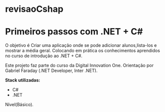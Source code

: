 # revisaoCshap
# Primeiros passos com .NET + C# 
O objetivo é Criar uma aplicação onde se pode adicionar alunos,lista-los e mostrar a média geral.
Colocando em prática os conhecimentos aprendidos no curso de introdução ao .NET + C#.

Este projeto faz parte do curso da Digital Innovation One. Orientação por Gabriel Faraday (.NET Developer, Inter .NET).

**Stack utilizadas:**
* C#
* .NET

Nivel(Básico).
